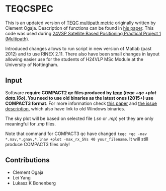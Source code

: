 # TEQCSPEC

This is an updated version of [TEQC multipath metric](http://www.mathworks.com/matlabcentral/fileexchange/12886-teqcspec/content/Teqcspec/teqcspec.m) originally written by Clement Ogaja.
Description of functions can be found in [his paper][paper]. This code was used during [24VSP Satellite Based Positioning Practical Project 1 (Multipath)](https://github.com/DfAC/TeachingSlides/tree/master/H24VLP_P1_MP).

Introduced changes allows to run script in new version of Matlab (past 2012) and to use RINEX 2.11. There also have been small changes in layout allowing easier use for the students of H24VLP MSc Module at the University of Nottingham.


## Input

Software **require COMPACT2 qc files produced by [teqc](http://bit.ly/1KfxvZM) (*teqc +qc +plot data.16o*). You need to use old binaries as the latest ones (2015+) use COMPACT3 format**. For more information check [this paper][paper] and [the issue description](https://github.com/DfAC/TEQCSPEC/issues/2), which also have link to old Windows binaries.

The sky plot will be based on selected file (*.sn* or *.mp*) yet they are only meaningful for *.mp* files.


Note that command for COMPACT3 qc have changed  `teqc +qc -nav *.nav,*.gnav,*.lnav +plot -max_rx_SVs 40 your_filename`. It will still produce COMPACT3 files only!



## Contributions

* Clement Ogaja
* Lei Yang
* Lukasz K Bonenberg



[paper]: http://link.springer.com/article/10.1007%2Fs10291-006-0052-6 "Clement Ogaja 2007 paper"
